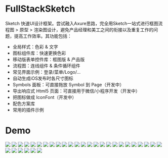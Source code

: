 # FullStackSketch

Sketch 快速UI设计框架。尝试融入Axure思路，完全用Sketch一站式进行框图流程图 > 原型 > 渲染图设计，避免产品经理和美工之间的衔接以及重复工作的问题，提高工作效率。其功能包括：


- 全局样式：色彩 & 文字
- 图标组件库：快速更换色彩
- 移动版表单控件库：框图版 & 产品版
- 流程图：连线组件 & 条件循环组件
- 常见界面示例：登录/菜单/Logo/…
- 自动生成iOS发布时各尺寸图标
- Symbols 面板：可直接拖放 Symbol 到 Page（开发中）
- 导出响应式 Html5 页面：可直接用于微信/小程序开发（开发中）
- 把图标做成 IconFont（开发中）
- 配色方案库
- 常用的插件示例

# Demo


![](https://github.com/surfsky/FullStackSketch/blob/master/Images/Style.png)
![](https://github.com/surfsky/FullStackSketch/blob/master/Images/StyleTitle.png)
![](https://github.com/surfsky/FullStackSketch/blob/master/Images/StyleList.png)
![](https://github.com/surfsky/FullStackSketch/blob/master/Images/FrameAndFinal.png)
![](https://github.com/surfsky/FullStackSketch/blob/master/Images/Flow1.png)
![](https://github.com/surfsky/FullStackSketch/blob/master/Images/Flow2.png)
![](https://github.com/surfsky/FullStackSketch/blob/master/Images/Flow3.png)
![](https://github.com/surfsky/FullStackSketch/blob/master/Images/AppIcons.png)
![](https://github.com/surfsky/FullStackSketch/blob/master/Images/Account.png)
![](https://github.com/surfsky/FullStackSketch/blob/master/Images/Buttons.png)
![](https://github.com/surfsky/FullStackSketch/blob/master/Images/DateTime1.png)
![](https://github.com/surfsky/FullStackSketch/blob/master/Images/DateTime2.png)
![](https://github.com/surfsky/FullStackSketch/blob/master/Images/Input.png)
![](https://github.com/surfsky/FullStackSketch/blob/master/Images/List.png)
![](https://github.com/surfsky/FullStackSketch/blob/master/Images/Popup1.png)
![](https://github.com/surfsky/FullStackSketch/blob/master/Images/Popup2.png)
![](https://github.com/surfsky/FullStackSketch/blob/master/Images/Selector.png)
![](https://github.com/surfsky/FullStackSketch/blob/master/Images/Show.png)
![](https://github.com/surfsky/FullStackSketch/blob/master/Images/Titles.png)
![](https://github.com/surfsky/FullStackSketch/blob/master/Images/ResponsiveWeb.png)
![](https://github.com/surfsky/FullStackSketch/blob/master/Images/SideMenu.png)
![](https://github.com/surfsky/FullStackSketch/blob/master/Images/MediaPlayer.png)
![](https://github.com/surfsky/FullStackSketch/blob/master/Images/Gradient.png)
![](https://github.com/surfsky/FullStackSketch/blob/master/Images/Text.png)
![](https://github.com/surfsky/FullStackSketch/blob/master/Images/ColorSchema1.png)
![](https://github.com/surfsky/FullStackSketch/blob/master/Images/ColorSchema2.png)
![](https://github.com/surfsky/FullStackSketch/blob/master/Images/ColorSchema3.png)
![](https://github.com/surfsky/FullStackSketch/blob/master/Images/PluginCreate.png)
![](https://github.com/surfsky/FullStackSketch/blob/master/Images/PluginColor.png)
![](https://github.com/surfsky/FullStackSketch/blob/master/Images/PluginChart.png)
![](https://github.com/surfsky/FullStackSketch/blob/master/Images/PluginAnima.png)




